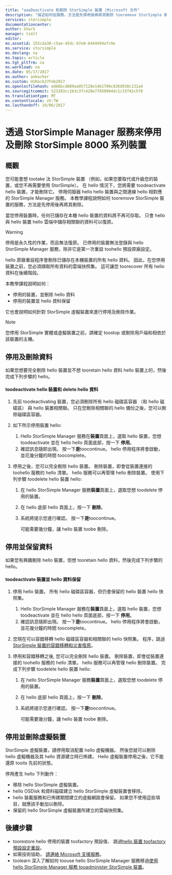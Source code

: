 ```yaml
---
title: "aaaDeactivate 和刪除 StorSimple 裝置 |Microsoft 文件"
description: "描述如何從服務，方法是先停用後再將其刪除 tooremove StorSimple 裝置。"
services: storsimple
documentationcenter: 
author: SharS
manager: timlt
editor: 
ms.assetid: 155cda38-c5ae-45dc-b7e8-6444494afc9e
ms.service: storsimple
ms.devlang: na
ms.topic: article
ms.tgt_pltfrm: na
ms.workload: na
ms.date: 05/17/2017
ms.author: anbacker
ms.custom: H1Hack27Feb2017
ms.openlocfilehash: ed86bcd089aa957128e14b1709c836d938c131a4
ms.sourcegitcommit: 523283cc1b3c37c428e77850964dc1c33742c5f0
ms.translationtype: MT
ms.contentlocale: zh-TW
ms.lasthandoff: 10/06/2017
---
```

# <a name="deactivate-and-delete-a-storsimple-8000-series-device-via-storsimple-manager-service"></a>透過 StorSimple Manager 服務來停用及刪除 StorSimple 8000 系列裝置
## <a name="overview"></a>概觀
您可能會想 tootake 汰 StorSimple 裝置 （例如，如果您要取代或升級您的裝置，或您不再需要使用 StorSimple）。 在 hello 情況下，您將需要 toodeactivate hello 裝置，才能刪除它。 停用伺服器 hello hello 裝置與之間連線 hello 相對應的 StorSimple Manager 服務。 本教學課程說明如何 tooremove StorSimple 裝置的服務，方法是先停用後再將其刪除。 

當您停用裝置時，任何已儲存在本機 hello 裝置的資料將不再可存取。 只會 hello 與 hello 裝置 hello 雲端中儲存相關聯的資料可以復原。  

> [!WARNING]
> 停用是永久性的作業，而且無法復原。 已停用的裝置無法登錄與 hello StorSimple Manager 服務，除非它是第一次重設 toohello 預設原廠設定。 
> 
> hello 原廠重設程序會刪除已儲存在本機裝置的所有 hello 資料。 因此，在您停用裝置之前，您必須擷取所有資料的雲端快照集。 這可讓您 toorecover 所有 hello 資料在後續階段。
> 
> 

本教學課程說明如何：

* 停用的裝置，並刪除 hello 資料
* 停用的裝置並 hello 資料保留

它也會說明如何針對 StorSimple 虛擬裝置來進行停用及刪除作業。

> [!NOTE]
> 您停用 StorSimple 實體或虛擬裝置之前，請確定 toostop 或刪除用戶端和相依於該裝置的主機。
> 
> 

## <a name="deactivate-and-delete-data"></a>停用及刪除資料
如果您想要完全刪除 hello 裝置並不想 tooretain hello 資料 hello 裝置上的，然後完成下列步驟的 hello。

#### <a name="toodeactivate-hello-device-and-delete-hello-data"></a>toodeactivate hello 裝置和 delete hello 資料
1. 先前 toodeactivating 裝置，您必須刪除所有 hello 磁碟區容器 （和 hello 磁碟區） 與 hello 裝置相關聯。 只在您刪除相關聯的 hello 備份之後，您可以刪除磁碟區容器。
2. 如下所示停用裝置 hello:
   
   1. Hello StorSimple Manager 服務在**裝置**頁面上，選取 hello 裝置，您想 toodeactivate 並在 hello hello 頁面底部，按一下 **停用**。
   2. 確認訊息隨即出現。 按一下**是**toocontinue。 hello 停用程序將會啟動，並花幾分鐘的時間 toocomplete。
3. 停用之後，您可以完全刪除 hello 裝置。 刪除裝置，即會從裝置連接的 toohello 服務的 hello 清單。 hello 服務可以再管理 hello 刪除裝置。 使用下列步驟 toodelete hello 裝置 hello:
   
   1. 在 hello StorSimple Manager 服務**裝置**頁面上，選取您想 toodelete 停用的裝置。
   2. 在 hello 底部 hello 頁面上，按一下 **刪除**。
   3. 系統將提示您進行確認。 按一下**是**toocontinue。
      
      可能需要幾分鐘，讓 hello 裝置 toobe 刪除。

## <a name="deactivate-and-retain-data"></a>停用並保留資料
如果您有興趣刪除 hello 裝置，但想 tooretain hello 資料，然後完成下列步驟的 hello。

#### <a name="toodeactivate-a-device-and-retain-hello-data"></a>toodeactivate 裝置並 hello 資料保留
1. 停用 hello 裝置。 所有 hello 磁碟區容器，但仍會保留的 hello 裝置 hello 快照集。
   
   1. Hello StorSimple Manager 服務在**裝置**頁面上，選取 hello 裝置，您想 toodeactivate 並在 hello hello 頁面底部，按一下 **停用**。
   2. 確認訊息隨即出現。 按一下**是**toocontinue。 hello 停用程序將會啟動，並花幾分鐘的時間 toocomplete。
2. 您現在可以容錯移轉 hello 磁碟區容器和相關聯的 hello 快照集。 程序，跳過[StorSimple 裝置的容錯移轉和災害復原](storsimple-device-failover-disaster-recovery.md)。
3. 停用和容錯移轉之後, 您可以完全刪除 hello 裝置。 刪除裝置，即會從裝置連接的 toohello 服務的 hello 清單。 hello 服務可以再管理 hello 刪除裝置。 完成下列步驟 toodelete hello 裝置 hello:
   
   1. 在 hello StorSimple Manager 服務**裝置**頁面上，選取您想 toodelete 停用的裝置。
   2. 在 hello 底部 hello 頁面上，按一下 **刪除**。
   3. 系統將提示您進行確認。 按一下**是**toocontinue。
      
      可能需要幾分鐘，讓 hello 裝置 toobe 刪除。

## <a name="deactivate-and-delete-a-virtual-device"></a>停用並刪除虛擬裝置
StorSimple 虛擬裝置，請停用取消配置 hello 虛擬機器。 然後您就可以刪除 hello 虛擬機器及其 hello 資源建立時已佈建。 Hello 虛擬裝置停用之後，它不能還原 tooits 先前的狀態。 

停用產生 hello 下列動作：

* 移除 hello StorSimple 虛擬裝置。
* hello OSDisk 和資料磁碟建立 hello StorSimple 虛擬裝置會移除。
* hello 裝載服務和已佈建期間建立的虛擬網路會保留。 如果您不使用這些項目，就應該手動加以刪除。
* 保留的 hello StorSimple 虛擬裝置所建立的雲端快照集。

## <a name="next-steps"></a>後續步驟
* toorestore hello 停用的裝置 toofactory 預設值、 跳過[hello 裝置 toofactory 預設設定重設](storsimple-manage-device-controller.md#reset-the-device-to-factory-default-settings)。
* 如需技術協助， [請連絡 Microsoft 支援服務](storsimple-contact-microsoft-support.md)。
* toolearn 深入了解如何 toouse hello StorSimple Manager 服務移過[使用 hello StorSimple Manager 服務 tooadminister StorSimple 裝置](storsimple-manager-service-administration.md)。 

